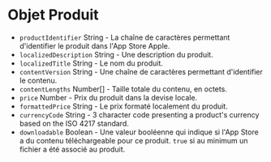 # Objet Produit

* `productIdentifier` String - La chaîne de caractères permettant d'identifier le produit dans l'App Store Apple.
* `localizedDescription` String - Une description du produit.
* `localizedTitle` String - Le nom du produit.
* `contentVersion` String - Une chaîne de caractères permettant d'identifier le contenu.
* `contentLengths` Number[] - Taille totale du contenu, en octets.
* `price` Number - Prix du produit dans la devise locale.
* `formattedPrice` String - Le prix formaté localement du produit.
* `currencyCode` String - 3 character code presenting a product's currency based on the ISO 4217 standard.
* `downloadable` Boolean - Une valeur booléenne qui indique si l'App Store a du contenu téléchargeable pour ce produit. `true` si au minimum un fichier a été associé au produit.
